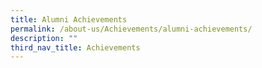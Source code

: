 ```yaml
---
title: Alumni Achievements
permalink: /about-us/Achievements/alumni-achievements/
description: ""
third_nav_title: Achievements
---
```

